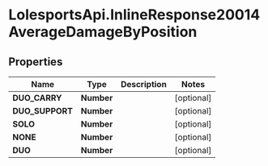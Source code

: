 # LolesportsApi.InlineResponse20014AverageDamageByPosition

## Properties
Name | Type | Description | Notes
------------ | ------------- | ------------- | -------------
**DUO_CARRY** | **Number** |  | [optional] 
**DUO_SUPPORT** | **Number** |  | [optional] 
**SOLO** | **Number** |  | [optional] 
**NONE** | **Number** |  | [optional] 
**DUO** | **Number** |  | [optional] 
